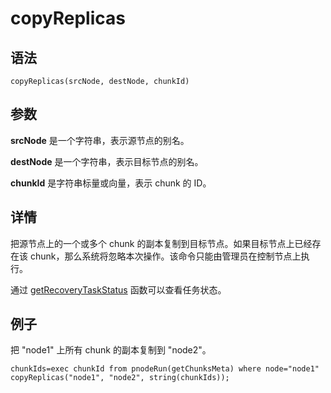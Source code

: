 # copyReplicas

## 语法

`copyReplicas(srcNode, destNode, chunkId)`

## 参数

**srcNode** 是一个字符串，表示源节点的别名。

**destNode** 是一个字符串，表示目标节点的别名。

**chunkId** 是字符串标量或向量，表示 chunk 的 ID。

## 详情

把源节点上的一个或多个 chunk 的副本复制到目标节点。如果目标节点上已经存在该
chunk，那么系统将忽略本次操作。该命令只能由管理员在控制节点上执行。

通过 [getRecoveryTaskStatus](../g/getRecoveryTaskStatus.md) 函数可以查看任务状态。

## 例子

把 "node1" 上所有 chunk 的副本复制到 "node2"。

```
chunkIds=exec chunkId from pnodeRun(getChunksMeta) where node="node1"
copyReplicas("node1", "node2", string(chunkIds));
```

